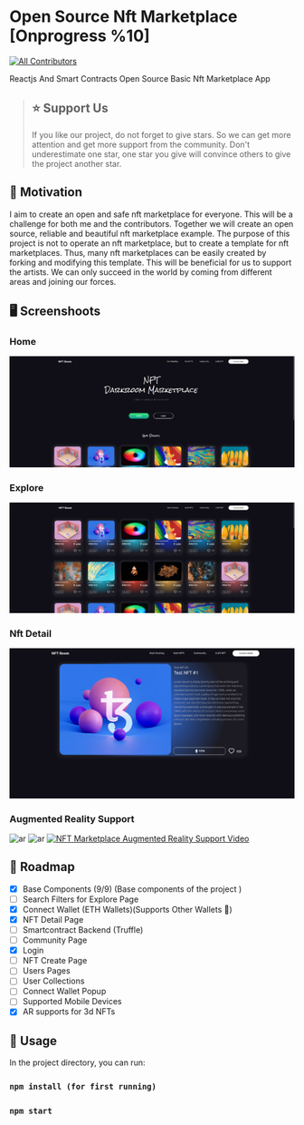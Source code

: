 # Open Source Nft Marketplace [Onprogress %10]
<!-- ALL-CONTRIBUTORS-BADGE:START - Do not remove or modify this section -->
[![All Contributors](https://img.shields.io/badge/all_contributors-4-orange.svg?style=flat-square)](#contributors-)
<!-- ALL-CONTRIBUTORS-BADGE:END -->
Reactjs And Smart Contracts Open Source Basic Nft Marketplace App

> ## ⭐ Support Us
> If you like our project, do not forget to give stars. So we can get more attention and get more support from the community. Don't underestimate one star, one  star you give will convince others to give the project another star.


## 💪 Motivation

<p>
I aim to create an open and safe nft marketplace for everyone. This will be a challenge for both me and the contributors. Together we will create an open source, reliable and beautiful nft marketplace example. The purpose of this project is not to operate an nft marketplace, but to create a template for nft marketplaces. Thus, many nft marketplaces can be easily created by forking and modifying this template. This will be beneficial for us to support the artists. We can only succeed in the world by coming from different areas and joining our forces.
</p>

## 🖥️ Screenshoots 

### Home

![](docs/images/home.png)

### Explore

![explore](docs/images/explore.png)

### Nft Detail
![detail](docs/images/nft-detail.png)

### Augmented Reality Support
![ar](https://user-images.githubusercontent.com/52113663/158027335-daa154ab-4f15-4cdb-82b8-9cabd4f415e9.png)
![ar](https://user-images.githubusercontent.com/52113663/158027735-91607437-b157-4076-996f-e0825745fbaf.png)
[![NFT Marketplace Augmented Reality Support Video](https://res.cloudinary.com/marcomontalbano/image/upload/v1647124081/video_to_markdown/images/youtube--Ch-1Hmz1NwU-c05b58ac6eb4c4700831b2b3070cd403.jpg)](https://www.youtube.com/watch?v=Ch-1Hmz1NwU "NFT Marketplace Augmented Reality Support Video")
## 🎉 Roadmap



 - [x] Base Components (9/9) (Base components of the project )
 - [ ] Search Filters for Explore Page
 - [x] Connect Wallet (ETH Wallets)(Supports Other Wallets 🚀)
 - [x] NFT Detail Page
 - [ ] Smartcontract Backend (Truffle)
 - [ ] Community Page
 - [x] Login
 - [ ] NFT Create Page
 - [ ] Users Pages
 - [ ] User Collections
 - [ ] Connect Wallet Popup
 - [ ] Supported Mobile Devices
 - [x] AR supports for 3d NFTs

## 🔮 Usage
In the project directory, you can run:

### `npm install (for first running)`
### `npm start`

